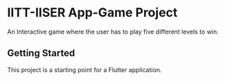 # IITT-IISER App-Game Project

An Interactive game where the user has to play five different levels to win.

## Getting Started

This project is a starting point for a Flutter application.

